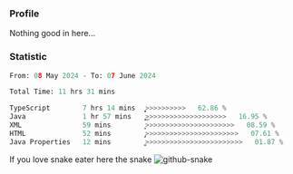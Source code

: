 ### Profile 

Nothing good in here...

### Statistic
<!--START_SECTION:waka-->

```python
From: 08 May 2024 - To: 07 June 2024

Total Time: 11 hrs 31 mins

TypeScript        7 hrs 14 mins   ͎͎͎͎͎͎͎͎͎͎͎͎͎͎͎>>>>>>>>>>   62.86 %
Java              1 hr 57 mins    ͎͎͎͎͜>>>>>>>>>>>>>>>>>>>>   16.95 %
XML               59 mins         ͎͎͕>>>>>>>>>>>>>>>>>>>>>>   08.59 %
HTML              52 mins         ̡͎>>>>>>>>>>>>>>>>>>>>>>>   07.61 %
Java Properties   12 mins         ͚>>>>>>>>>>>>>>>>>>>>>>>>   01.87 %
```

<!--END_SECTION:waka-->

If you love snake eater here the snake 
<picture>
  <source media="(prefers-color-scheme: dark)" srcset="https://github.com/pradana4648/pradana4648/blob/c0566a83ca6ea5f2e46bab00e717c4c82b4b5c4c/github-contribution-grid-snake-dark.svg" />
  <source media="(prefers-color-scheme: light)" srcset="https://github.com/pradana4648/pradana4648/blob/c0566a83ca6ea5f2e46bab00e717c4c82b4b5c4c/github-contribution-grid-snake.svg" />
  <img alt="github-snake" src="https://github.com/pradana4648/pradana4648/blob/c0566a83ca6ea5f2e46bab00e717c4c82b4b5c4c/github-contribution-grid-snake.svg" />
</picture>
